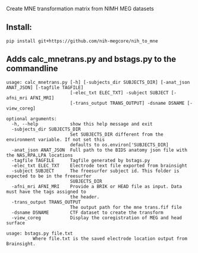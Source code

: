 Create MNE transformation matrix from NIMH MEG datasets

## Install:
```pip install git+https://github.com/nih-megcore/nih_to_mne```


## Adds calc_mnetrans.py  and bstags.py to the commandline

```
usage: calc_mnetrans.py [-h] [-subjects_dir SUBJECTS_DIR] [-anat_json ANAT_JSON] [-tagfile TAGFILE]
                        [-elec_txt ELEC_TXT] -subject SUBJECT [-afni_mri AFNI_MRI]
                        [-trans_output TRANS_OUTPUT] -dsname DSNAME [-view_coreg]

optional arguments:
  -h, --help            show this help message and exit
  -subjects_dir SUBJECTS_DIR
                        Set SUBJECTS_DIR different from the environment variable. If not set this
                        defaults to os.environ['SUBJECTS_DIR]
  -anat_json ANAT_JSON  Full path to the BIDS anatomy json file with the NAS,RPA,LPA locations
  -tagfile TAGFILE      Tagfile generated by bstags.py
  -elec_txt ELEC_TXT    Electrode text file exported from brainsight
  -subject SUBJECT      The freesurfer subject id. This folder is expected to be in the freesurfer
                        SUBJECTS_DIR
  -afni_mri AFNI_MRI    Provide a BRIK or HEAD file as input. Data must have the tags assigned to
                        the header.
  -trans_output TRANS_OUTPUT
                        The output path for the mne trans.fif file
  -dsname DSNAME        CTF dataset to create the transform
  -view_coreg           Display the coregistration of MEG and head surface
```

```
usage: bstags.py file.txt
          Where file.txt is the saved electrode location output from Brainsight.
```

